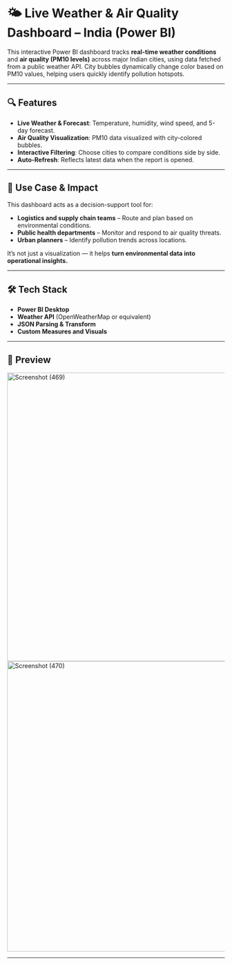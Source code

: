 # 🌤️ Live Weather & Air Quality Dashboard – India (Power BI)

This interactive Power BI dashboard tracks **real-time weather conditions** and **air quality (PM10 levels)** across major Indian cities, using data fetched from a public weather API. City bubbles dynamically change color based on PM10 values, helping users quickly identify pollution hotspots.

---

## 🔍 Features

- **Live Weather & Forecast**: Temperature, humidity, wind speed, and 5-day forecast.
- **Air Quality Visualization**: PM10 data visualized with city-colored bubbles.
- **Interactive Filtering**: Choose cities to compare conditions side by side.
- **Auto-Refresh**: Reflects latest data when the report is opened.

---

## 🎯 Use Case & Impact

This dashboard acts as a decision-support tool for:

- **Logistics and supply chain teams** – Route and plan based on environmental conditions.
- **Public health departments** – Monitor and respond to air quality threats.
- **Urban planners** – Identify pollution trends across locations.

It’s not just a visualization — it helps **turn environmental data into operational insights.**

---

## 🛠️ Tech Stack

- **Power BI Desktop**
- **Weather API** (OpenWeatherMap or equivalent)
- **JSON Parsing & Transform**
- **Custom Measures and Visuals**

---

## 📸 Preview

<img width="1190" height="669" alt="Screenshot (469)" src="https://github.com/user-attachments/assets/4c9190e3-3781-44b5-90a3-35e790100288" />
<img width="1189" height="673" alt="Screenshot (470)" src="https://github.com/user-attachments/assets/121f655b-3372-4ffc-a8b9-ec3046d8e77c" />

---

